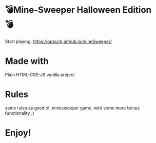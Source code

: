 # 💣Mine-Sweeper Halloween Edition💣
Start playing: https://opkuch.github.io/mineSweeper/
# Made with
 Plain HTML-CSS-JS vanilla project
# Rules 
same rules as good ol' minesweeper game, with some more bonus functionality ;)
# Enjoy!
